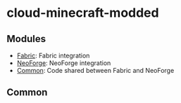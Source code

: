 # cloud-minecraft-modded

## Modules

<div class="grid cards" markdown>

- [Fabric](./fabric.md): Fabric integration
- [NeoForge](./neoforge.md): NeoForge integration
- [Common](#common): Code shared between Fabric and NeoForge

</div>

## Common
